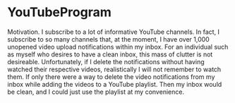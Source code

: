 # YouTubeProgram

Motivation. I subscribe to a lot of informative YouTube channels. In fact, I subscribe to so many channels that, at the moment, I have over 1,000 unopened video upload notifications within my inbox. For an individual such as myself who desires to have a clean inbox, this mass of clutter is not desireable. Unfortunately, if I delete the notifications without having watched their respective videos, realistically I will not remember to watch them. If only there were a way to delete the video notifications from my inbox while adding the videos to a YouTube playlist. Then my inbox would be clean, and I could just use the playlist at my convenience.

